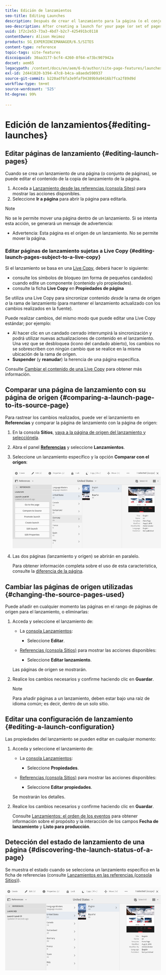 ```yaml
---
title: Edición de lanzamientos
seo-title: Editing Launches
description: Después de crear el lanzamiento para la página (o el conjunto de páginas), se puede editar el contenido de la copia de inicio de las páginas.
seo-description: After creating a launch for your page (or set of pages) you can edit the content in the launch copy of the page(s).
uuid: 1f2c2e53-73a3-4bd7-b2c7-425491bc0118
contentOwner: Alison Heimoz
products: SG_EXPERIENCEMANAGER/6.5/SITES
content-type: reference
topic-tags: site-features
discoiquuid: 30aa3177-bcf4-4260-8f64-e73bc907942a
docset: aem65
legacypath: /content/docs/en/aem/6-0/author/site-page-features/launches
exl-id: 2d441820-b394-47c8-b4ca-a8aede590937
source-git-commit: b220adf6fa3e9faf94389b9a9416b7fca2f89d9d
workflow-type: tm+mt
source-wordcount: '525'
ht-degree: 99%

---
```


# Edición de lanzamientos{#editing-launches}

## Editar páginas de lanzamiento {#editing-launch-pages}

Cuando se crea un lanzamiento de una página (o conjunto de páginas), se puede editar el contenido de la copia de lanzamiento de la página.

1. Acceda a [Lanzamiento desde las referencias (consola Sites)](/help/sites-authoring/launches.md#launches-in-references-sites-console) para mostrar las acciones disponibles.
1. Seleccione **Ir a página** para abrir la página para editarla.

>[!NOTE]
>
>No se le permite mover una página dentro de un lanzamiento. Si se intenta esta acción, se generará un mensaje de advertencia:
>
>* Advertencia: Esta página es el origen de un lanzamiento. No se permite mover la página.


### Editar páginas de lanzamiento sujetas a Live Copy {#editing-launch-pages-subject-to-a-live-copy}

Si el lanzamiento se basa en una [Live Copy](/help/sites-administering/msm.md), deberá hacer lo siguiente:

* consulte los símbolos de bloqueo (en forma de pequeños candados) cuando edite un componente (contenido y/o propiedades).
* consulte la ficha **Live Copy** en **Propiedades de página**

Se utiliza una Live Copy para sincronizar contenido *desde* la rama de origen *a* la rama de lanzamiento (para mantener el lanzamiento actualizado con los cambios realizados en la fuente).

Puede realizar cambios, del mismo modo que puede editar una Live Copy estándar; por ejemplo:

* Al hacer clic en un candado cerrado interrumpirá la sincronización y podrá utilizar nuevas actualizaciones de contenido en el lanzamiento. Una vez que se desbloquea (icono del candado abierto), los cambios no se sobrescriben con ningún cambio que se realice en la misma ubicación de la rama de origen.
* **Suspender** (y **reanudar**) la herencia de una página específica.

Consulte [Cambiar el contenido de una Live Copy](/help/sites-administering/msm-livecopy.md#changing-live-copy-content) para obtener más información.

## Comparar una página de lanzamiento con su página de origen {#comparing-a-launch-page-to-its-source-page}

Para rastrear los cambios realizados, puede ver el lanzamiento en **Referencias** y comparar la página de lanzamiento con la página de origen:

1. En la consola **Sitios**, [vaya a la página de origen del lanzamiento y selecciónela](/help/sites-authoring/basic-handling.md#viewingandselectingyourresources).
1. Abra el panel **[Referencias](/help/sites-authoring/basic-handling.md#references)** y seleccione **Lanzamientos**.
1. Seleccione un lanzamiento específico y la opción **Comparar con el origen**:

   ![screen-shot_2019-03-05at121952](assets/screen-shot_2019-03-05at121952.png)

1. Las dos páginas (lanzamiento y origen) se abrirán en paralelo.

   Para obtener información completa sobre el uso de esta característica, consulte la [diferencia de la página](/help/sites-authoring/page-diff.md).

## Cambiar las páginas de origen utilizadas {#changing-the-source-pages-used}

Puede añadir en cualquier momento las páginas en el rango de páginas de origen para el lanzamiento, o eliminarlas: 

1. Acceda y seleccione el lanzamiento de:

   * La [consola Lanzamientos](/help/sites-authoring/launches.md#the-launches-console):

      * Seleccione **Editar**.
   * [Referencias (consola Sitios)](/help/sites-authoring/launches.md#launches-in-references-sites-console) para mostrar las acciones disponibles:

      * Seleccione **Editar lanzamiento**. 

   Las páginas de origen se mostrarán.

1. Realice los cambios necesarios y confirme haciendo clic en **Guardar**.

   >[!NOTE]
   >
   >Para añadir páginas a un lanzamiento, deben estar bajo una raíz de idioma común; es decir, dentro de un solo sitio.

## Editar una configuración de lanzamiento {#editing-a-launch-configuration}

Las propiedades del lanzamiento se pueden editar en cualquier momento:

1. Acceda y seleccione el lanzamiento de:

   * La [consola Lanzamientos](/help/sites-authoring/launches.md#the-launches-console):

      * Seleccione **Propiedades**.
   * [Referencias (consola Sitios)](/help/sites-authoring/launches.md#launches-in-references-sites-console) para mostrar las acciones disponibles:

      * Seleccione **Editar propiedades**. 

   Se mostrarán los detalles.

1. Realice los cambios necesarios y confirme haciendo clic en **Guardar**.

   Consulte [Lanzamientos: el orden de los eventos](/help/sites-authoring/launches.md#launches-the-order-of-events) para obtener información sobre el propósito y la interacción de los campos **Fecha de lanzamiento** y **Listo para producción**.

## Detección del estado de lanzamiento de una página {#discovering-the-launch-status-of-a-page}

Se muestra el estado cuando se selecciona un lanzamiento específico en la ficha de referencias (consulte [Lanzamientos en las referencias (consola Sitios)](/help/sites-authoring/launches.md#launches-in-references-sites-console)).

![screen-shot_2019-03-05at121901](assets/screen-shot_2019-03-05at121901.png)
